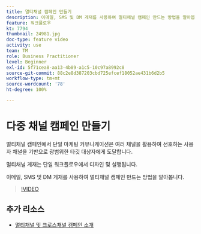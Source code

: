 ```yaml
---
title: 멀티채널 캠페인 만들기
description: 이메일, SMS 및 DM 게재를 사용하여 멀티채널 캠페인 만드는 방법을 알아봅니다.
feature: 워크플로우
kt: 7794
thumbnail: 24981.jpg
doc-type: feature video
activity: use
team: TM
role: Business Practitioner
level: Beginner
exl-id: 5f71cea8-aa13-4b89-a1c5-10c97a8992c8
source-git-commit: 88c2e8d387203cbd725efcef18052ae431b6d2b5
workflow-type: tm+mt
source-wordcount: '78'
ht-degree: 100%

---
```


# 다중 채널 캠페인 만들기

멀티채널 캠페인에서 단일 마케팅 커뮤니케이션은 여러 채널을 활용하여 선호하는 사용자 채널을 기반으로 광범위한 타깃 대상자에게 도달합니다.

멀티채널 게재는 단일 워크플로우에서 디자인 및 실행됩니다.

이메일, SMS 및 DM 게재를 사용하여 멀티채널 캠페인 만드는 방법을 알아봅니다.

>[!VIDEO](https://video.tv.adobe.com/v/24981?quality=12)

## 추가 리소스

* [멀티채널 및 크로스채널 캠페인 소개](/help/orchestrate-campaigns/introduction-to-cross-and-multi-channel-campaigns.md)
